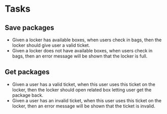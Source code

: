 # Tasks

## Save packages

* Given a locker has available boxes, when users check in bags, then the locker should give user a valid ticket.
* Given a locker does not have available boxes, when users check in bags, then an error message will be shown that the locker is full.

## Get packages

* Given a user has a valid ticket, when this user uses this ticket on the locker, then the locker should open related box letting user get the package back.
* Given a user has an invalid ticket, when this user uses this ticket on the locker, then an error message will be shown that the ticket is invalid.
